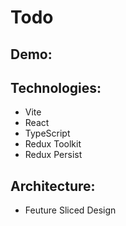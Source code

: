 # Todo

## Demo:


## Technologies:
- Vite
- React
- TypeScript
- Redux Toolkit
- Redux Persist

## Architecture:
- Feuture Sliced Design 